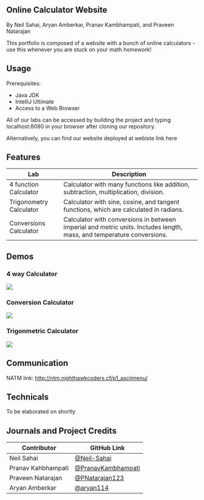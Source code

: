 ## Online Calculator Website

By Neil Sahai, Aryan Amberkar, Pranav Kambhampati, and Praveen Natarajan

This portfolio is composed of a website with a bunch of online calculators - use this whenever you are stuck on your math homework!

## Usage
Prerequisites:

- Java JDK
- IntelliJ Ultimate
- Access to a Web Browser

All of our labs can be accessed by building the project and typing localhost:8080 in your browser after cloning our repository.

Alternatively, you can find our website deployed at webiste link here

## Features

| Lab | Description |
| --- | --- |
| 4 function Calculator | Calculator with many functions like addition, subtraction, multiplication, division. 
| Trigonometry Calculator | Calculator with sine, cosine, and tangent functions, which are calculated in radians.
| Conversions Calculator | Calculator with conversions in between imperial and metric units. Includes length, mass, and temperature conversions.

## Demos

### 4 way Calculator
![](./calcgif.gif)

### Conversion Calculator
![](./storeandcalc.gif)

### Trigonmetric Calculator
![](./atm.gif)

## Communication
NATM link: http://ntm.nighthawkcoders.cf/p1_asciimenu/


## Technicals

To be elaborated on shortly

## Journals and Project Credits
Contributor | GitHub Link |
----------- | ----------- |
Neil Sahai | [@Neil-Sahai](https://github.com/Neil-Sahai)
Pranav Kahbhampati | [@PranavKambhampati](https://github.com/PranavKambhampati) 
Praveen Natarajan | [@PNatarajan123](https://github.com/PNatarajan123)
Aryan Amberkar | [@aryan114](https://github.com/aryan114)



